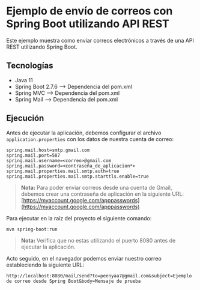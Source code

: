 # Ejemplo de envío de correos con Spring Boot utilizando API REST

Este ejemplo muestra como enviar correos electrónicos a través de una API REST utilizando Spring Boot.

## Tecnologías

- Java 11
- Spring Boot 2.7.6 --> Dependencia del pom.xml
- Spring MVC --> Dependencia del pom.xml
- Spring Mail --> Dependencia del pom.xml

## Ejecución

Antes de ejecutar la aplicación, debemos configurar el archivo `application.properties` con los datos de nuestra cuenta de correo:

```properties
spring.mail.host=smtp.gmail.com
spring.mail.port=587
spring.mail.username=<correo>@gmail.com
spring.mail.password=<contraseña_de_aplicacion*>
spring.mail.properties.mail.smtp.auth=true
spring.mail.properties.mail.smtp.starttls.enable=true
```

> **Nota:** Para poder enviar correos desde una cuenta de Gmail, debemos crear una contraseña de aplicación en la siguiente URL: [https://myaccount.google.com/apppasswords](https://myaccount.google.com/apppasswords)

Para ejecutar en la raíz del proyecto el siguiente comando:

```powershell
mvn spring-boot:run
```

> **Nota:** Verifica que no estas utilizando el puerto 8080 antes de ejecutar la aplicación.

Acto seguido, en el navegador podemos enviar nuestro correo estableciendo la siguiente URL:

```text
http://localhost:8080/mail/send?to=peenyaa7@gmail.com&subject=Ejemplo de correo desde Spring Boot&body=Mensaje de prueba
```


